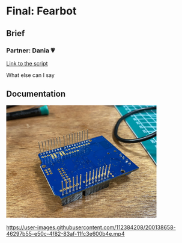 # Final: Fearbot 
## Brief
### Partner: Dania 💗
[Link to the script](https://docs.google.com/document/d/1mkKricQpY-A2F4YMmhfKIHN44LKA5xzdeJPMUYEpfcc/edit?usp=sharing/)

What else can I say

## Documentation
<img src="https://github.com/EadinWang/performing-robots/blob/fa93746134fa86f8bb76998f8c3f7810ea565e4b/November7/soldering_documentation.pic.jpg" alt="soldering" width="400"/>

https://user-images.githubusercontent.com/112384208/200138658-46297b55-e50c-4f82-83af-11fc3e600b4e.mp4
